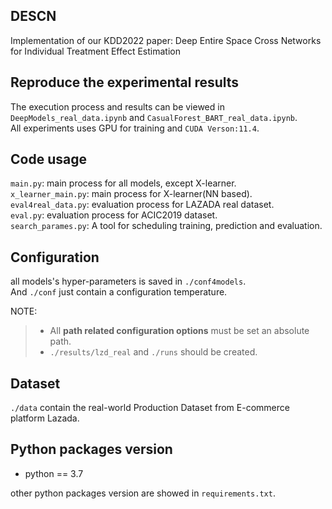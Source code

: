 DESCN
-------
Implementation of our KDD2022 paper: Deep Entire Space Cross Networks for Individual Treatment Effect Estimation


## Reproduce the experimental results
The execution process and results can be viewed in `DeepModels_real_data.ipynb` and `CasualForest_BART_real_data.ipynb`.  
All experiments uses GPU for training and `CUDA Verson:11.4`.
## Code usage
`main.py`: main process for all models, except X-learner.  
`x_learner_main.py`: main process for X-learner(NN based).  
`eval4real_data.py`: evaluation process for LAZADA real dataset.  
`eval.py`: evaluation process for ACIC2019 dataset.  
`search_parames.py`: A tool for scheduling training, prediction and evaluation.
## Configuration
all models's hyper-parameters is saved in `./conf4models`.   
And `./conf` just contain a configuration temperature.

NOTE:
>- All **path related configuration options** must be set an absolute path.
>- `./results/lzd_real` and `./runs` should be created. 

## Dataset
`./data` contain the real-world Production Dataset from E-commerce platform Lazada.

## Python packages version
- python == 3.7

other python packages version are showed in `requirements.txt`.
